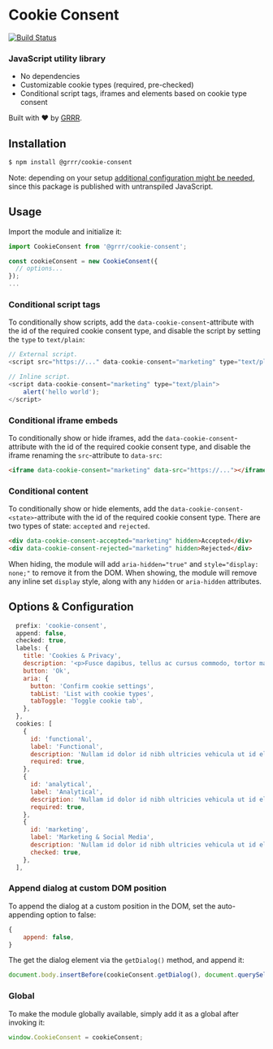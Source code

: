 # Cookie Consent

[![Build Status](https://travis-ci.com/grrr-amsterdam/cookie-consent.svg?branch=master)](https://travis-ci.com/grrr-amsterdam/cookie-consent)

### JavaScript utility library

- No dependencies
- Customizable cookie types (required, pre-checked)
- Conditional script tags, iframes and elements based on cookie type consent

Built with ❤️ by [GRRR](https://grrr.tech).

## Installation

```sh
$ npm install @grrr/cookie-consent
```

Note: depending on your setup [additional configuration might be needed](https://github.com/grrr-amsterdam/cookie-consent/wiki/Usage-with-build-tools), since this package is published with untranspiled JavaScript.

## Usage

Import the module and initialize it:

```js
import CookieConsent from '@grrr/cookie-consent';

const cookieConsent = new CookieConsent({
  // options...
});
...
```

### Conditional script tags

To conditionally show scripts, add the `data-cookie-consent`-attribute with the id of the required cookie consent type, and disable the script by setting the `type` to `text/plain`:

```js
// External script.
<script src="https://..." data-cookie-consent="marketing" type="text/plain"></script>

// Inline script.
<script data-cookie-consent="marketing" type="text/plain">
    alert('hello world');
</script>
```

### Conditional iframe embeds

To conditionally show or hide iframes, add the `data-cookie-consent`-attribute with the id of the required cookie consent type, and disable the iframe renaming the `src`-attribute to `data-src`:

```html
<iframe data-cookie-consent="marketing" data-src="https://..."></iframe>
```

### Conditional content

To conditionally show or hide elements, add the `data-cookie-consent-<state>`-attribute with the id of the required cookie consent type. There are two types of state: `accepted` and `rejected`.

```html
<div data-cookie-consent-accepted="marketing" hidden>Accepted</div>
<div data-cookie-consent-rejected="marketing" hidden>Rejected</div>
```

When hiding, the module will add `aria-hidden="true"` and `style="display: none;"` to remove it from the DOM.
When showing, the module will remove any inline set `display` style, along with any `hidden` or `aria-hidden` attributes.

## Options & Configuration

```js
  prefix: 'cookie-consent',
  append: false,
  checked: true,
  labels: {
    title: 'Cookies & Privacy',
    description: '<p>Fusce dapibus, tellus ac cursus commodo, tortor mauris condimentum nibh, ut fermentum massa justo sit amet risus <a href="#">privacy policy</a>.</p>',
    button: 'Ok',
    aria: {
      button: 'Confirm cookie settings',
      tabList: 'List with cookie types',
      tabToggle: 'Toggle cookie tab',
    },
  },
  cookies: [
    {
      id: 'functional',
      label: 'Functional',
      description: 'Nullam id dolor id nibh ultricies vehicula ut id elit. Vestibulum id ligula porta felis euismod semper. Etiam porta sem malesuada magna mollis euismod.',
      required: true,
    },
    {
      id: 'analytical',
      label: 'Analytical',
      description: 'Nullam id dolor id nibh ultricies vehicula ut id elit. Vestibulum id ligula porta felis euismod semper. Etiam porta sem malesuada magna mollis euismod. Nullam id dolor id nibh ultricies vehicula ut id elit. Vestibulum id ligula porta felis euismod semper. Etiam porta sem malesuada magna mollis euismod.',
      required: true,
    },
    {
      id: 'marketing',
      label: 'Marketing & Social Media',
      description: 'Nullam id dolor id nibh ultricies vehicula ut id elit. Vestibulum id ligula porta felis euismod semper. Etiam porta sem malesuada magna mollis euismod.',
      checked: true,
    },
  ],
```

### Append dialog at custom DOM position

To append the dialog at a custom position in the DOM, set the auto-appending option to false:

```js
{
    append: false,
}
```

The get the dialog element via the `getDialog()` method, and append it:

```js
document.body.insertBefore(cookieConsent.getDialog(), document.querySelector('main'));
```

### Global

To make the module globally available, simply add it as a global after invoking it:

```js
window.CookieConsent = cookieConsent;
```
